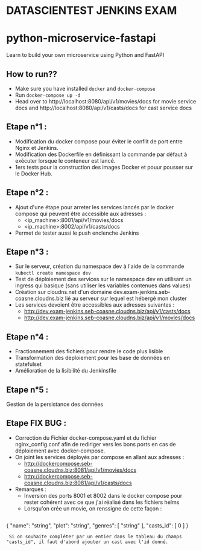 # DATASCIENTEST JENKINS EXAM
# python-microservice-fastapi
Learn to build your own microservice using Python and FastAPI

## How to run??
 - Make sure you have installed `docker` and `docker-compose`
 - Run `docker-compose up -d`
 - Head over to http://localhost:8080/api/v1/movies/docs for movie service docs 
   and http://localhost:8080/api/v1/casts/docs for cast service docs

## Etape n°1 :
 - Modification du docker compose pour éviter le conflit de port entre Nginx et Jenkins.
 - Modification des Dockerfile en définissant la commande par défaut à exécuter lorsque le conteneur est lancé.
 - 1ers tests pour la construction des images Docker et pouur pousser sur le Docker Hub.

## Etape n°2 :
 - Ajout d'une étape pour arreter les services lancés par le docker compose qui peuvent être accessible aux adresses :
	- <ip_machine>:8001/api/v1/movies/docs
	- <ip_machine>:8002/api/v1/casts/docs
 - Permet de tester aussi le push enclenche Jenkins

## Etape n°3 : 
 - Sur le serveur, création du namespace dev à l'aide de la commande `kubectl create namespace dev`
 - Test de déploiement des services sur le namespace dev en utilisant un ingress qui basique (sans utiliser les variables contenues dans values)
 - Création sur cloudns.net d'un domaine dev.exam-jenkins.seb-coasne.cloudns.biz lié au serveur sur lequel est hébergé mon cluster
 - Les services devoient être accessibles aux adresses suivantes :
	- http://dev.exam-jenkins.seb-coasne.cloudns.biz/api/v1/casts/docs
	- http://dev.exam-jenkins.seb-coasne.cloudns.biz/api/v1/movies/docs

## Etape n°4 :
 - Fractionnement des fichiers pour rendre le code plus lisible
 - Transformation des deploiement pour les base de données en statefulset
 - Amélioration de la lisibilité du Jenkinsfile

## Etape n°5 :
 Gestion de la persistance des données 

## Etape FIX BUG : 
 - Correction du Fichier docker-compose.yaml et du fichier nginx_config.conf afin de rediriger vers les bons ports en cas de déploiement avec docker-compose.
 - On joint les services déployés par compose en allant aux adresses :
	- http://dockercompose.seb-coasne.cloudns.biz:8081/api/v1/movies/docs
	- http://dockercompose.seb-coasne.cloudns.biz:8081/api/v1/casts/docs
 - Remarques :
	- Inversion des ports 8001 et 8002 dans le docker compose pour rester cohérent avec ce que j'ai réalisé dans les fichiers helms 
	- Lorsqu'on crée un movie, on renssigne de cette façon : 
	```JSON
{
  "name": "string",
  "plot": "string",
  "genres": [
    "string"
  ],
  "casts_id": [
    0
  ]
}
```
 Si on souhaite compléter par un entier dans le tableau du champs "casts_id", il faut d'abord ajouter un cast avec l'id donné.

